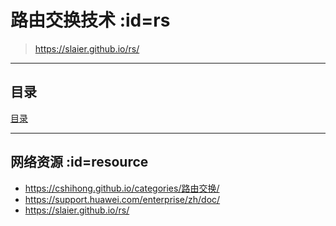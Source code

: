 # 路由交换技术 :id=rs

>https://slaier.github.io/rs/

---

## 目录

[目录](_sidebar.md ':include')

---

## 网络资源 :id=resource

+ https://cshihong.github.io/categories/路由交换/
+ https://support.huawei.com/enterprise/zh/doc/
+ https://slaier.github.io/rs/
